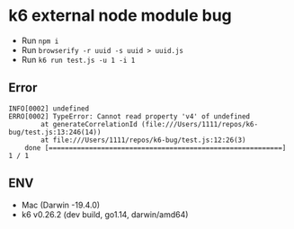 # k6 external node module bug

- Run `npm i`
- Run `browserify -r uuid -s uuid > uuid.js`
- Run `k6 run test.js -u 1 -i 1`

## Error

```
INFO[0002] undefined                                    
ERRO[0002] TypeError: Cannot read property 'v4' of undefined
        at generateCorrelationId (file:///Users/1111/repos/k6-bug/test.js:13:246(14))
        at file:///Users/1111/repos/k6-bug/test.js:12:26(3) 
    done [==========================================================] 1 / 1
```

## ENV

- Mac (Darwin -19.4.0)
- k6 v0.26.2 (dev build, go1.14, darwin/amd64)
